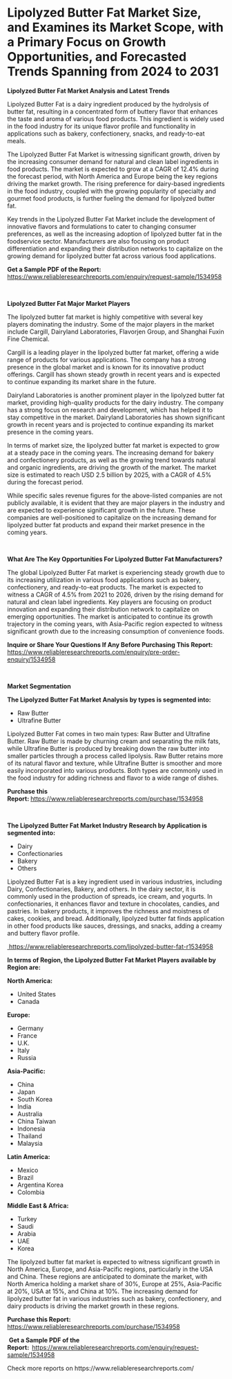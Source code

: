 <p><h1>Lipolyzed Butter Fat Market Size, and Examines its Market Scope, with a Primary Focus on Growth Opportunities, and Forecasted Trends Spanning from 2024 to 2031</h1></p><p><strong>Lipolyzed Butter Fat Market Analysis and Latest Trends</strong></p>
<p><p>Lipolyzed Butter Fat is a dairy ingredient produced by the hydrolysis of butter fat, resulting in a concentrated form of buttery flavor that enhances the taste and aroma of various food products. This ingredient is widely used in the food industry for its unique flavor profile and functionality in applications such as bakery, confectionery, snacks, and ready-to-eat meals.</p><p>The Lipolyzed Butter Fat Market is witnessing significant growth, driven by the increasing consumer demand for natural and clean label ingredients in food products. The market is expected to grow at a CAGR of 12.4% during the forecast period, with North America and Europe being the key regions driving the market growth. The rising preference for dairy-based ingredients in the food industry, coupled with the growing popularity of specialty and gourmet food products, is further fueling the demand for lipolyzed butter fat.</p><p>Key trends in the Lipolyzed Butter Fat Market include the development of innovative flavors and formulations to cater to changing consumer preferences, as well as the increasing adoption of lipolyzed butter fat in the foodservice sector. Manufacturers are also focusing on product differentiation and expanding their distribution networks to capitalize on the growing demand for lipolyzed butter fat across various food applications.</p></p>
<p><strong>Get a Sample PDF of the Report:&nbsp;</strong> <a href="https://www.reliableresearchreports.com/enquiry/request-sample/1534958">https://www.reliableresearchreports.com/enquiry/request-sample/1534958</a></p>
<p>&nbsp;</p>
<p><strong>Lipolyzed Butter Fat Major Market Players</strong></p>
<p><p>The lipolyzed butter fat market is highly competitive with several key players dominating the industry. Some of the major players in the market include Cargill, Dairyland Laboratories, Flavorjen Group, and Shanghai Fuxin Fine Chemical.</p><p>Cargill is a leading player in the lipolyzed butter fat market, offering a wide range of products for various applications. The company has a strong presence in the global market and is known for its innovative product offerings. Cargill has shown steady growth in recent years and is expected to continue expanding its market share in the future.</p><p>Dairyland Laboratories is another prominent player in the lipolyzed butter fat market, providing high-quality products for the dairy industry. The company has a strong focus on research and development, which has helped it to stay competitive in the market. Dairyland Laboratories has shown significant growth in recent years and is projected to continue expanding its market presence in the coming years.</p><p>In terms of market size, the lipolyzed butter fat market is expected to grow at a steady pace in the coming years. The increasing demand for bakery and confectionery products, as well as the growing trend towards natural and organic ingredients, are driving the growth of the market. The market size is estimated to reach USD 2.5 billion by 2025, with a CAGR of 4.5% during the forecast period.</p><p>While specific sales revenue figures for the above-listed companies are not publicly available, it is evident that they are major players in the industry and are expected to experience significant growth in the future. These companies are well-positioned to capitalize on the increasing demand for lipolyzed butter fat products and expand their market presence in the coming years.</p></p>
<p>&nbsp;</p>
<p><strong>What Are The Key Opportunities For Lipolyzed Butter Fat Manufacturers?</strong></p>
<p><p>The global Lipolyzed Butter Fat market is experiencing steady growth due to its increasing utilization in various food applications such as bakery, confectionery, and ready-to-eat products. The market is expected to witness a CAGR of 4.5% from 2021 to 2026, driven by the rising demand for natural and clean label ingredients. Key players are focusing on product innovation and expanding their distribution network to capitalize on emerging opportunities. The market is anticipated to continue its growth trajectory in the coming years, with Asia-Pacific region expected to witness significant growth due to the increasing consumption of convenience foods.</p></p>
<p><strong>Inquire or Share Your Questions If Any Before Purchasing This Report:</strong> <a href="https://www.reliableresearchreports.com/enquiry/pre-order-enquiry/1534958">https://www.reliableresearchreports.com/enquiry/pre-order-enquiry/1534958</a></p>
<p>&nbsp;</p>
<p><strong>Market Segmentation</strong></p>
<p><strong>The Lipolyzed Butter Fat Market Analysis by types is segmented into:</strong></p>
<p><ul><li>Raw Butter</li><li>Ultrafine Butter</li></ul></p>
<p><p>Lipolyzed Butter Fat comes in two main types: Raw Butter and Ultrafine Butter. Raw Butter is made by churning cream and separating the milk fats, while Ultrafine Butter is produced by breaking down the raw butter into smaller particles through a process called lipolysis. Raw Butter retains more of its natural flavor and texture, while Ultrafine Butter is smoother and more easily incorporated into various products. Both types are commonly used in the food industry for adding richness and flavor to a wide range of dishes.</p></p>
<p><strong>Purchase this Report:&nbsp;</strong><a href="https://www.reliableresearchreports.com/purchase/1534958">https://www.reliableresearchreports.com/purchase/1534958</a></p>
<p>&nbsp;</p>
<p><strong>The Lipolyzed Butter Fat Market Industry Research by Application is segmented into:</strong></p>
<p><ul><li>Dairy</li><li>Confectionaries</li><li>Bakery</li><li>Others</li></ul></p>
<p><p>Lipolyzed Butter Fat is a key ingredient used in various industries, including Dairy, Confectionaries, Bakery, and others. In the dairy sector, it is commonly used in the production of spreads, ice cream, and yogurts. In confectionaries, it enhances flavor and texture in chocolates, candies, and pastries. In bakery products, it improves the richness and moistness of cakes, cookies, and bread. Additionally, lipolyzed butter fat finds application in other food products like sauces, dressings, and snacks, adding a creamy and buttery flavor profile.</p></p>
<p><a href="https://www.reliableresearchreports.com/lipolyzed-butter-fat-r1534958">&nbsp;https://www.reliableresearchreports.com/lipolyzed-butter-fat-r1534958</a></p>
<p><strong>In terms of Region, the Lipolyzed Butter Fat Market Players available by Region are:</strong></p>
<p>
    <p> <strong> North America: </strong>
        <ul>
            <li>United States</li>
            <li>Canada</li>
        </ul>
        </p> 
    <p> <strong> Europe: </strong>
        <ul>
            <li>Germany</li>
            <li>France</li>
            <li>U.K.</li>
            <li>Italy</li>
            <li>Russia</li>
        </ul>
        </p> 
    <p> <strong> Asia-Pacific: </strong>
        <ul>
            <li>China</li>
            <li>Japan</li>
            <li>South Korea</li>
            <li>India</li>
            <li>Australia</li>
            <li>China Taiwan</li>
            <li>Indonesia</li>
            <li>Thailand</li>
            <li>Malaysia</li>
        </ul>
        </p> 
    <p> <strong> Latin America: </strong>
        <ul>
            <li>Mexico</li>
            <li>Brazil</li>
            <li>Argentina Korea</li>
            <li>Colombia</li>
        </ul>
        </p> 
    <p> <strong> Middle East & Africa: </strong>
        <ul>
            <li>Turkey</li>
            <li>Saudi</li>
            <li>Arabia</li>
            <li>UAE</li>
            <li>Korea</li>
        </ul>
    </p>
    </p>
<p><p>The lipolyzed butter fat market is expected to witness significant growth in North America, Europe, and Asia-Pacific regions, particularly in the USA and China. These regions are anticipated to dominate the market, with North America holding a market share of 30%, Europe at 25%, Asia-Pacific at 20%, USA at 15%, and China at 10%. The increasing demand for lipolyzed butter fat in various industries such as bakery, confectionery, and dairy products is driving the market growth in these regions.</p></p>
<p><strong>Purchase this Report: </strong><a href="https://www.reliableresearchreports.com/purchase/1534958">https://www.reliableresearchreports.com/purchase/1534958</a></p>
<p>&nbsp;<strong>Get a Sample PDF of the Report:&nbsp;&nbsp;</strong><a href="https://www.reliableresearchreports.com/enquiry/request-sample/1534958">https://www.reliableresearchreports.com/enquiry/request-sample/1534958</a></p>
<p><strong></strong></p>
<p>Check more reports on https://www.reliableresearchreports.com/</p>